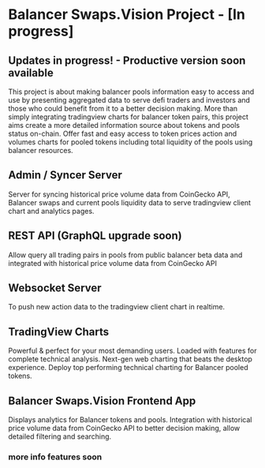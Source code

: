 # Balancer Swaps.Vision Project - [In progress]
## Updates in progress! - Productive version soon available

This project is about making balancer pools information easy to access and use by presenting aggregated data to serve defi traders and investors and those who could benefit from it to a better decision making. More than simply integrating tradingview charts for balancer token pairs, this project aims create a more detailed information source about tokens and pools status on-chain. Offer fast and easy access to token prices action and volumes charts for pooled tokens including total liquidity of the pools using balancer resources.

## Admin / Syncer Server

Server for syncing historical price volume data from CoinGecko API, Balancer swaps and current pools liquidity data to serve tradingview client chart and analytics pages.


## REST API (GraphQL upgrade soon)

Allow query all trading pairs in pools from public balancer beta data and integrated with historical price volume data from CoinGecko API


## Websocket Server

To push new action data to the tradingview client chart in realtime.


## TradingView Charts

Powerful & perfect for your most demanding users. Loaded with features for complete technical analysis. Next-gen web charting that beats the desktop experience. Deploy top performing technical charting for Balancer pooled tokens.


## Balancer Swaps.Vision Frontend App

Displays analytics for Balancer tokens and pools. Integration with historical price volume data from CoinGecko API to better decision making, allow detailed filtering and searching.

### more info features soon
